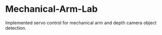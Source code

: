 # Mechanical-Arm-Lab
Implemented servo control for mechanical arm and depth camera object detection.
